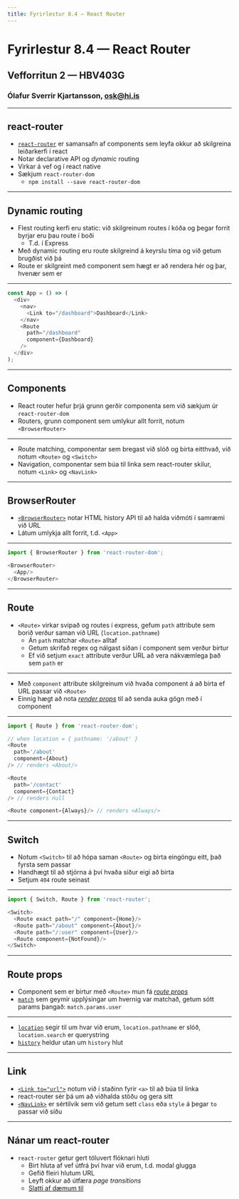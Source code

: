 ```yaml
---
title: Fyrirlestur 8.4 — React Router
---
```


# Fyrirlestur 8.4 — React Router

## Vefforritun 2 — HBV403G

### Ólafur Sverrir Kjartansson, [osk@hi.is](mailto:osk@hi.is)

---

## react-router

* [`react-router`](https://reactrouter.com/) er samansafn af components sem leyfa okkur að skilgreina leiðarkerfi í react
* Notar declarative API og _dynamic_ routing
* Virkar á vef og í react native
* Sækjum `react-router-dom`
  - `npm install --save react-router-dom`

***

## Dynamic routing

* Flest routing kerfi eru static: við skilgreinum routes í kóða og þegar forrit byrjar eru þau route í boði
  - T.d. í Express
* Með dynamic routing eru route skilgreind á keyrslu tíma og við getum brugðist við þá
* Route er skilgreint með component sem hægt er að rendera hér og þar, hvenær sem er

***

```javascript
const App = () => (
  <div>
    <nav>
      <Link to="/dashboard">Dashboard</Link>
    </nav>
    <Route
      path="/dashboard"
      component={Dashboard}
    />
  </div>
);
```

***

## Components

* React router hefur þrjá grunn gerðir componenta sem við sækjum úr `react-router-dom`
* Routers, grunn component sem umlykur allt forrit, notum `<BrowserRouter>`

***

* Route matching, componentar sem bregast við slóð og birta eitthvað, við notum `<Route>` og `<Switch>`
* Navigation, componentar sem búa til linka sem react-router skilur, notum `<Link>` og `<NavLink>`

***

## BrowserRouter

* [`<BrowserRouter>`](https://reacttraining.com/react-router/web/api/BrowserRouter) notar HTML history API til að halda viðmóti í samræmi við URL
* Látum umlykja allt forrit, t.d. `<App>`

***

```javascript
import { BrowserRouter } from 'react-router-dom';

<BrowserRouter>
  <App/>
</BrowserRouter>
```

***

## Route

* `<Route>` virkar svipað og routes í express, gefum `path` attribute sem borið verður saman við URL (`location.pathname`)
  - Án `path` matchar `<Route>` alltaf
  - Getum skrifað regex og nálgast síðan í component sem verður birtur
  - Ef við setjum `exact` attribute verður URL að vera nákvæmlega það sem `path` er

***

* Með `component` attribute skilgreinum við hvaða component á að birta ef URL passar við `<Route>`
* Einnig hægt að nota [_render props_](https://reactjs.org/docs/render-props.html) til að senda auka gögn með í component

***

```javascript
import { Route } from 'react-router-dom';

// when location = { pathname: '/about' }
<Route
  path='/about'
  component={About}
/> // renders <About/>

<Route
  path='/contact'
  component={Contact}
/> // renders null

<Route component={Always}/> // renders <Always/>
```

***

## Switch

* Notum `<Switch>` til að hópa saman `<Route>` og birta eingöngu eitt, það fyrsta sem passar
* Handhægt til að stjórna á því hvaða síður eigi að birta
* Setjum `404` route seinast

***

```javascript
import { Switch, Route } from 'react-router';

<Switch>
  <Route exact path="/" component={Home}/>
  <Route path="/about" component={About}/>
  <Route path="/:user" component={User}/>
  <Route component={NotFound}/>
</Switch>
```

***

## Route props

* Component sem er birtur með `<Route>` mun fá [_route props_](https://reactrouter.com/web/api/Route/route-props)
* [`match`](https://reactrouter.com/web/api/match) sem geymir upplýsingar um hvernig var matchað, getum sótt params þangað: `match.params.user`

***

* [`location`](https://reactrouter.com/web/api/location) segir til um hvar við erum, `location.pathname` er slóð, `location.search` er querystring
* [`history`](https://reactrouter.com/web/api/history) heldur utan um `history` hlut

***

## Link

* [`<Link to="url">`](https://reactrouter.com/web/api/Link) notum við í staðinn fyrir `<a>` til að búa til linka
* react-router sér þá um að viðhalda stöðu og gera sitt
* [`<NavLink>`](https://reactrouter.com/web/api/NavLink) er sértilvik sem við getum sett `class` eða `style` á þegar `to` passar við síðu

***

## Nánar um react-router

* `react-router` getur gert töluvert flóknari hluti
  - Birt hluta af vef útfrá því hvar við erum, t.d. modal glugga
  - Gefið fleiri hlutum URL
  - Leyft okkur að útfæra _page transitions_
  - [Slatti af dæmum til](https://reactrouter.com/web/example/basic)
